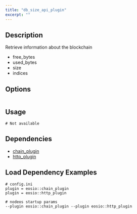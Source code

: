 ```yaml
---
title: "db_size_api_plugin"
excerpt: ""
---
```

## Description
Retrieve information about the blockchain

   - free_bytes
   - used_bytes
   - size
   - indices

## Options


```shell

```

## Usage


```shell
# Not available
```

## Dependencies
- [chain_plugin](doc:chain_plugin) 
- [http_plugin](doc:http_plugin) 

## Load Dependency Examples

```shell
# config.ini
plugin = eosio::chain_plugin
plugin = eosio::http_plugin

# nodeos startup params
--plugin eosio::chain_plugin --plugin eosio::http_plugin
```

